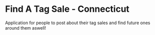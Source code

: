 # Find A Tag Sale - Connecticut
Application for people to post about their tag sales and find future ones around them aswell!
